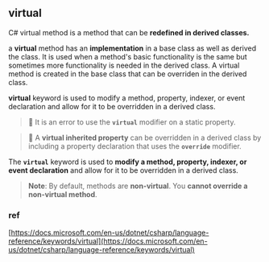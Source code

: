 ## virtual
C# virtual method is a method that can be **redefined in derived classes.**

a **virtual** method has an **implementation** in a base class as well as derived the class. It is used when a method's basic functionality is the same but sometimes more functionality is needed in the derived class. A virtual method is created in the base class that can be overriden in the derived class.

**virtual** keyword is used to modify a method, property, indexer, or event declaration and allow for it to be overridden in a derived class.


> 📌 It is an error to use the **`virtual`** modifier on a static property.



> 📌 A **virtual inherited property** can be overridden in a derived class by including a property declaration that uses the **`override`** modifier.


The **`virtual`** keyword is used to **modify a method, property, indexer, or event declaration** and allow for it to be overridden in a derived class.


> **Note**: By default, methods are **non-virtual**. You **cannot override a non-virtual method**.









### ref
[https://docs.microsoft.com/en-us/dotnet/csharp/language-reference/keywords/virtual](https://docs.microsoft.com/en-us/dotnet/csharp/language-reference/keywords/virtual)
